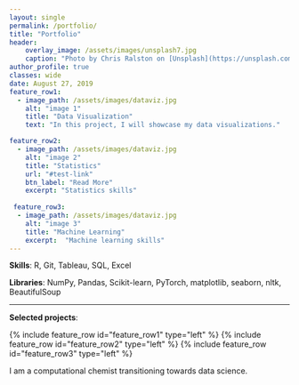 ```yaml
---
layout: single
permalink: /portfolio/
title: "Portfolio"
header:
    overlay_image: /assets/images/unsplash7.jpg
    caption: "Photo by Chris Ralston on [Unsplash](https://unsplash.com/)"
author_profile: true
classes: wide
date: August 27, 2019
feature_row1:
  - image_path: /assets/images/dataviz.jpg
    alt: "image 1"
    title: "Data Visualization"
    text: "In this project, I will showcase my data visualizations."

feature_row2:    
  - image_path: /assets/images/dataviz.jpg
    alt: "image 2"
    title: "Statistics"
    url: "#test-link"
    btn_label: "Read More"
    excerpt: "Statistics skills"
    
 feature_row3:    
  - image_path: /assets/images/dataviz.jpg
    alt: "image 3"
    title: "Machine Learning"
    excerpt:  "Machine learning skills"
---
```


**Skills**: R, Git, Tableau, SQL, Excel

**Libraries**: NumPy, Pandas, Scikit-learn, PyTorch, matplotlib, seaborn, nltk, BeautifulSoup

----------------------------------------------------------
**Selected projects**:

{% include feature_row id="feature_row1" type="left" %}
{% include feature_row id="feature_row2" type="left" %}
{% include feature_row id="feature_row3" type="left" %}

I am a computational chemist transitioning towards data science. 
